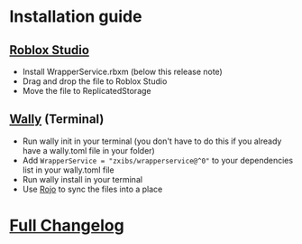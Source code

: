 # Installation guide

## [Roblox Studio](https://roblox.com/create)

- Install WrapperService.rbxm (below this release note)
- Drag and drop the file to Roblox Studio
- Move the file to ReplicatedStorage

## [Wally](https://github.com/UpliftGames/wally) (Terminal)

- Run wally init in your terminal (you don't have to do this if you already have a wally.toml file in your folder)
- Add `WrapperService = "zxibs/wrapperservice@^0"` to your dependencies list in your wally.toml file
- Run wally install in your terminal
- Use [Rojo](https://rojo.space/) to sync the files into a place

# [Full Changelog](changelog.md)